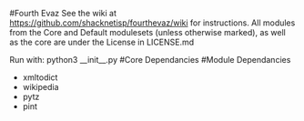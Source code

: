 #Fourth Evaz
See the wiki at https://github.com/shacknetisp/fourthevaz/wiki for instructions.
All modules from the Core and Default modulesets (unless otherwise marked), as well as the core are under the License in LICENSE.md

Run with: python3 \_\_init\_\_.py
#Core Dependancies
#Module Dependancies
* xmltodict
* wikipedia
* pytz
* pint
